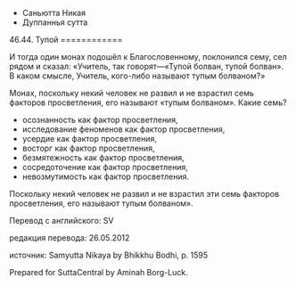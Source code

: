 









* Саньютта Никая
* Дуппаннья сутта


46\.44\. Тупой
\=\=\=\=\=\=\=\=\=\=\=\=



И тогда один монах подошёл к Благословенному, поклонился сему, сел рядом и сказал: «Учитель, так говорят—«Тупой болван, тупой болван»\. В каком смысле, Учитель, кого\-либо называют тупым болваном?»


Монах, поскольку некий человек не развил и не взрастил семь факторов просветления, его называют «тупым болваном»\. Какие семь?


* осознанность как фактор просветления,
* исследование феноменов как фактор просветления,
* усердие как фактор просветления,
* восторг как фактор просветления,
* безмятежность как фактор просветления,
* сосредоточение как фактор просветления,
* невозмутимость как фактор просветления\.


Поскольку некий человек не развил и не взрастил эти семь факторов просветления, его называют тупым болваном»\.



Перевод с английского: SV


редакция перевода: 26\.05\.2012


источник: Samyutta Nikaya by Bhikkhu Bodhi, p\. 1595


Prepared for SuttaCentral by Aminah Borg\-Luck\.






